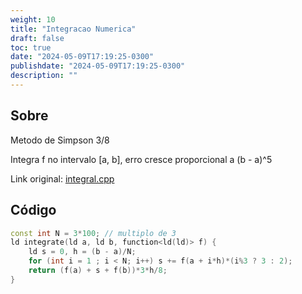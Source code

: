 ```yaml
---
weight: 10
title: "Integracao Numerica"
draft: false
toc: true
date: "2024-05-09T17:19:25-0300"
publishdate: "2024-05-09T17:19:25-0300"
description: ""
---
```


## Sobre
 Metodo de Simpson 3/8

 Integra f no intervalo [a, b], erro cresce proporcional a (b - a)^5



Link original: [integral.cpp](https://github.com/brunomaletta/Biblioteca/tree/master/Codigo/Matematica/integral.cpp)

## Código
```cpp
const int N = 3*100; // multiplo de 3
ld integrate(ld a, ld b, function<ld(ld)> f) {
    ld s = 0, h = (b - a)/N;
    for (int i = 1 ; i < N; i++) s += f(a + i*h)*(i%3 ? 3 : 2);
    return (f(a) + s + f(b))*3*h/8;
}
```
